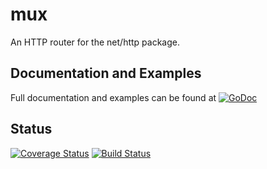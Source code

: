 # mux
An HTTP router for the net/http package.

## Documentation and Examples
Full documentation and examples can be found at [![GoDoc](https://godoc.org/github.com/gogolfing/mux?status.svg)](https://godoc.org/github.com/gogolfing/mux)

## Status
[![Coverage Status](https://coveralls.io/repos/gogolfing/mux/badge.svg?branch=master&service=github)](https://coveralls.io/github/gogolfing/mux?branch=master)
[![Build Status](https://travis-ci.org/gogolfing/mux.svg)](https://travis-ci.org/gogolfing/mux)
